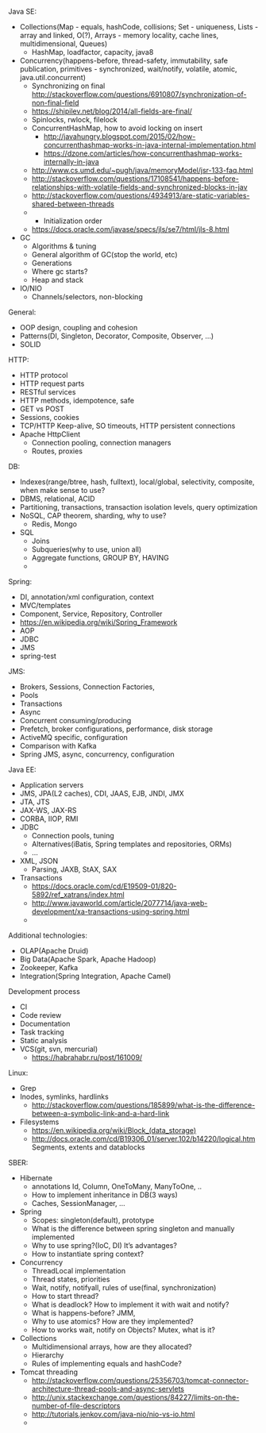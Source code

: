 Java SE:
* Collections(Map - equals, hashCode, collisions; Set - uniqueness, Lists - array and linked, O(?), Arrays - memory locality, cache lines, multidimensional, Queues)
   * HashMap, loadfactor, capacity, java8
* Concurrency(happens-before, thread-safety, immutability, safe publication, primitives - synchronized, wait/notify, volatile, atomic, java.util.concurrent)
   * Synchronizing on final http://stackoverflow.com/questions/6910807/synchronization-of-non-final-field
   * https://shipilev.net/blog/2014/all-fields-are-final/
   * Spinlocks, rwlock, filelock
   * ConcurrentHashMap, how to avoid locking on insert
      * http://javahungry.blogspot.com/2015/02/how-concurrenthashmap-works-in-java-internal-implementation.html
      * https://dzone.com/articles/how-concurrenthashmap-works-internally-in-java
   * http://www.cs.umd.edu/~pugh/java/memoryModel/jsr-133-faq.html
   * http://stackoverflow.com/questions/17108541/happens-before-relationships-with-volatile-fields-and-synchronized-blocks-in-jav
   * http://stackoverflow.com/questions/4934913/are-static-variables-shared-between-threads
   * * Initialization order
   * https://docs.oracle.com/javase/specs/jls/se7/html/jls-8.html
* GC
   * Algorithms & tuning
   * General algorithm of GC(stop the world, etc)
   * Generations
   * Where gc starts?
   * Heap and stack
* IO/NIO
   * Channels/selectors, non-blocking


General:
* OOP design, coupling and cohesion
* Patterns(DI, Singleton, Decorator, Composite, Observer, …)
* SOLID


HTTP:
* HTTP protocol
* HTTP request parts
* RESTful services
* HTTP methods, idempotence, safe
* GET vs POST
* Sessions, cookies
* TCP/HTTP Keep-alive, SO timeouts, HTTP persistent connections
* Apache HttpClient
   * Connection pooling, connection managers
   * Routes, proxies


DB:
* Indexes(range/btree, hash, fulltext), local/global, selectivity, composite, when make sense to use?
* DBMS, relational, ACID
* Partitioning, transactions, transaction isolation levels, query optimization
* NoSQL, CAP theorem, sharding, why to use?
   * Redis, Mongo
* SQL
   * Joins
   * Subqueries(why to use, union all)
   * Aggregate functions, GROUP BY, HAVING
   * 

Spring:
* DI, annotation/xml configuration, context
* MVC/templates
* Component, Service, Repository, Controller
* https://en.wikipedia.org/wiki/Spring_Framework
* AOP
* JDBC
* JMS
* spring-test


JMS:
* Brokers, Sessions, Connection Factories, 
* Pools
* Transactions
* Async
* Concurrent consuming/producing
* Prefetch, broker configurations, performance, disk storage
* ActiveMQ specific, configuration
* Comparison with Kafka
* Spring JMS, async, concurrency, configuration


Java EE:
* Application servers
* JMS, JPA(L2 caches), CDI, JAAS, EJB, JNDI, JMX
* JTA, JTS
* JAX-WS, JAX-RS
* CORBA, IIOP, RMI
* JDBC
   * Connection pools, tuning
   * Alternatives(iBatis, Spring templates and repositories, ORMs)
   * …
* XML, JSON
   * Parsing, JAXB, StAX, SAX
* Transactions
   * https://docs.oracle.com/cd/E19509-01/820-5892/ref_xatrans/index.html
   * http://www.javaworld.com/article/2077714/java-web-development/xa-transactions-using-spring.html
   * 

Additional technologies:
* OLAP(Apache Druid)
* Big Data(Apache Spark, Apache Hadoop)
* Zookeeper, Kafka
* Integration(Spring Integration, Apache Camel)


Development process
* CI
* Code review
* Documentation
* Task tracking
* Static analysis
* VCS(git, svn, mercurial)
   * https://habrahabr.ru/post/161009/


Linux:
* Grep
* Inodes, symlinks, hardlinks
   * http://stackoverflow.com/questions/185899/what-is-the-difference-between-a-symbolic-link-and-a-hard-link
* Filesystems
   * https://en.wikipedia.org/wiki/Block_(data_storage)
   * http://docs.oracle.com/cd/B19306_01/server.102/b14220/logical.htm Segments, extents and datablocks


SBER:
* Hibernate
   * annotations Id, Column, OneToMany, ManyToOne, ..
   * How to implement inheritance in DB(3 ways)
   * Caches, SessionManager, …
* Spring
   * Scopes: singleton(default), prototype
   * What is the difference between spring singleton and manually implemented
   * Why to use spring?(IoC, DI) It’s advantages?
   * How to instantiate spring context?
* Concurrency
   * ThreadLocal implementation
   * Thread states, priorities
   * Wait, notify, notifyall, rules of use(final, synchronization)
   * How to start thread?
   * What is deadlock? How to implement it with wait and notify?
   * What is happens-before? JMM, 
   * Why to use atomics? How are they implemented?
   * How to works wait, notify on Objects? Mutex, what is it?
* Collections
   * Multidimensional arrays, how are they allocated?
   * Hierarchy
   * Rules of implementing equals and hashCode?
* Tomcat threading
   * http://stackoverflow.com/questions/25356703/tomcat-connector-architecture-thread-pools-and-async-servlets
   * http://unix.stackexchange.com/questions/84227/limits-on-the-number-of-file-descriptors
   * http://tutorials.jenkov.com/java-nio/nio-vs-io.html
   *
